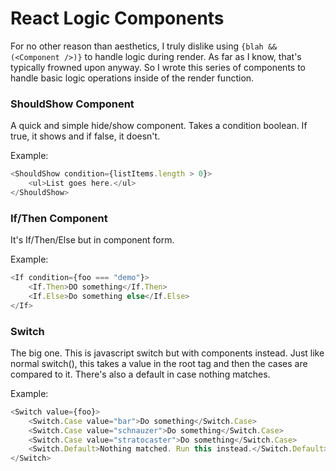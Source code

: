 # React Logic Components

For no other reason than aesthetics, I truly dislike using `{blah && (<Component />)}` to handle logic during render. As far as I know, that's typically frowned upon anyway. So I wrote this series of components to handle basic logic operations inside of the render function.

### ShouldShow Component

A quick and simple hide/show component. Takes a condition boolean. If true, it shows and if false, it doesn't.

Example:

```javascript
<ShouldShow condition={listItems.length > 0}>
	<ul>List goes here.</ul>
</ShouldShow>
```

### If/Then Component

It's If/Then/Else but in component form.

Example:

```javascript
<If condition={foo === "demo"}>
	<If.Then>DO something</If.Then>
	<If.Else>Do something else</If.Else>
</If>
```

### Switch

The big one. This is javascript switch but with components instead. Just like normal switch(), this takes a value in the root tag and then the cases are compared to it. There's also a default in case nothing matches.

Example:

```javascript
<Switch value={foo}>
	<Switch.Case value="bar">Do something</Switch.Case>
	<Switch.Case value="schnauzer">Do something</Switch.Case>
	<Switch.Case value="stratocaster">Do something</Switch.Case>
	<Switch.Default>Nothing matched. Run this instead.</Switch.Default>
</Switch>
```

